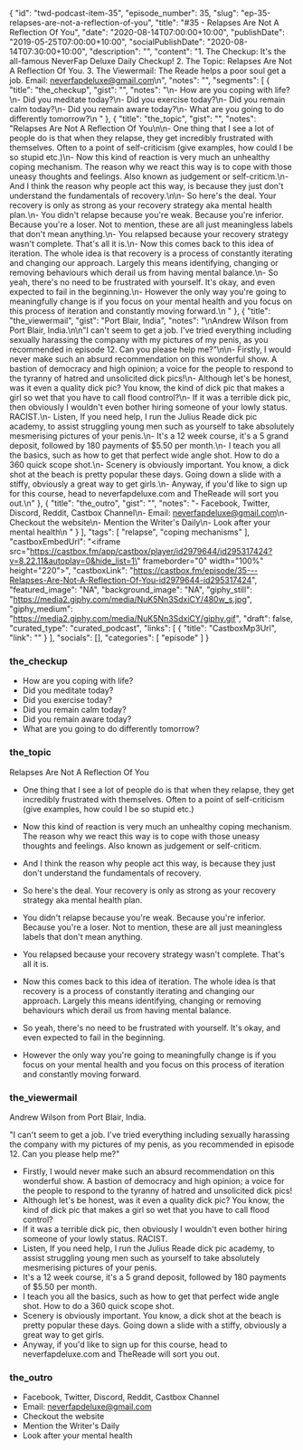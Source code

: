 {
	"id": "twd-podcast-item-35",
	"episode_number": 35,
	"slug": "ep-35-relapses-are-not-a-reflection-of-you",
	"title": "#35 - Relapses Are Not A Reflection Of You",
	"date": "2020-08-14T07:00:00+10:00",
	"publishDate": "2019-05-25T07:00:00+10:00",
	"socialPublishDate": "2020-08-14T07:30:00+10:00",
	"description": "",
	"content": "1. The Checkup: It's the all-famous NeverFap Deluxe Daily Checkup! 2. The Topic: Relapses Are Not A Reflection Of You. 3. The Viewermail: The Reade helps a poor soul get a job. Email: neverfapdeluxe@gmail.com\n",
	"notes": "",
	"segments": [
		{
			"title": "the_checkup",
			"gist": "",
			"notes": "\n- How are you coping with life?\n- Did you meditate today?\n- Did you exercise today?\n- Did you remain calm today?\n- Did you remain aware today?\n- What are you going to do differently tomorrow?\n      "
		},
		{
			"title": "the_topic",
			"gist": "",
			"notes": "Relapses Are Not A Reflection Of You\n\n- One thing that I see a lot of people do is that when they relapse, they get incredibly frustrated with themselves. Often to a point of self-criticism (give examples, how could I be so stupid etc.)\n- Now this kind of reaction is very much an unhealthy coping mechanism. The reason why we react this way is to cope with those uneasy thoughts and feelings. Also known as judgement or self-criticm.\n- And I think the reason why people act this way, is because they just don't understand the fundamentals of recovery.\n\n- So here's the deal. Your recovery is only as strong as your recovery strategy aka mental health plan.\n- You didn't relapse because you're weak. Because you're inferior. Because you're a loser. Not to mention, these are all just meaningless labels that don't mean anything.\n- You relapsed because your recovery strategy wasn't complete. That's all it is.\n- Now this comes back to this idea of iteration. The whole idea is that recovery is a process of constantly iterating and changing our approach. Largely this means identifying, changing or removing behaviours which derail us from having mental balance.\n- So yeah, there's no need to be frustrated with yourself. It's okay, and even expected to fail in the beginning.\n- However the only way you're going to meaningfully change is if you focus on your mental health and you focus on this process of iteration and constantly moving forward.\n      "
		},
		{
			"title": "the_viewermail",
			"gist": "Port Blair, India",
			"notes": "\nAndrew Wilson from Port Blair, India.\n\n\"I can't seem to get a job. I've tried everything including sexually harassing the company with my pictures of my penis, as you recommended in episode 12. Can you please help me?\"\n\n- Firstly, I would never make such an absurd recommendation on this wonderful show. A bastion of democracy and high opinion; a voice for the people to respond to the tyranny of hatred and unsolicited dick pics!\n- Although let's be honest, was it even a quality dick pic? You know, the kind of dick pic that makes a girl so wet that you have to call flood control?\n- If it was a terrible dick pic, then obviously I wouldn't even bother hiring someone of your lowly status. RACIST.\n- Listen, If you need help, I run the Julius Reade dick pic academy, to assist struggling young men such as yourself to take absolutely mesmerising pictures of your penis.\n- It's a 12 week course, it's a 5 grand deposit, followed by 180 payments of $5.50 per month.\n- I teach you all the basics, such as how to get that perfect wide angle shot. How to do a 360 quick scope shot.\n- Scenery is obviously important. You know, a dick shot at the beach is pretty popular these days. Going down a slide with a stiffy, obviously a great way to get girls.\n- Anyway, if you'd like to sign up for this course, head to neverfapdeluxe.com and TheReade will sort you out.\n"
		},
		{
			"title": "the_outro",
			"gist": "",
			"notes": "- Facebook, Twitter, Discord, Reddit, Castbox Channel\n- Email: neverfapdeluxe@gmail.com\n- Checkout the website\n- Mention the Writer's Daily\n- Look after your mental health\n      "
		}
	],
	"tags": [
		"relapse",
		"coping mechanisms"
	],
	"castboxEmbedUrl": "<iframe src=\"https://castbox.fm/app/castbox/player/id2979644/id295317424?v=8.22.11&autoplay=0&hide_list=1\" frameborder=\"0\" width=\"100%\" height=\"220\"></iframe>",
	"castboxLink": "https://castbox.fm/episode/35---Relapses-Are-Not-A-Reflection-Of-You-id2979644-id295317424",
	"featured_image": "NA",
	"background_image": "NA",
	"giphy_still": "https://media2.giphy.com/media/NuK5Nn3SdxiCY/480w_s.jpg",
	"giphy_medium": "https://media2.giphy.com/media/NuK5Nn3SdxiCY/giphy.gif",
	"draft": false,
	"curated_type": "curated_podcast",
	"links": [
		{
			"title": "CastboxMp3Url",
			"link": ""
		}
	],
	"socials": [],
	"categories": [
		"episode"
	]
}

### the_checkup


- How are you coping with life?
- Did you meditate today?
- Did you exercise today?
- Did you remain calm today?
- Did you remain aware today?
- What are you going to do differently tomorrow?
      
### the_topic

Relapses Are Not A Reflection Of You

- One thing that I see a lot of people do is that when they relapse, they get incredibly frustrated with themselves. Often to a point of self-criticism (give examples, how could I be so stupid etc.)
- Now this kind of reaction is very much an unhealthy coping mechanism. The reason why we react this way is to cope with those uneasy thoughts and feelings. Also known as judgement or self-criticm.
- And I think the reason why people act this way, is because they just don't understand the fundamentals of recovery.

- So here's the deal. Your recovery is only as strong as your recovery strategy aka mental health plan.
- You didn't relapse because you're weak. Because you're inferior. Because you're a loser. Not to mention, these are all just meaningless labels that don't mean anything.
- You relapsed because your recovery strategy wasn't complete. That's all it is.
- Now this comes back to this idea of iteration. The whole idea is that recovery is a process of constantly iterating and changing our approach. Largely this means identifying, changing or removing behaviours which derail us from having mental balance.
- So yeah, there's no need to be frustrated with yourself. It's okay, and even expected to fail in the beginning.
- However the only way you're going to meaningfully change is if you focus on your mental health and you focus on this process of iteration and constantly moving forward.
      
### the_viewermail


Andrew Wilson from Port Blair, India.

"I can't seem to get a job. I've tried everything including sexually harassing the company with my pictures of my penis, as you recommended in episode 12. Can you please help me?"

- Firstly, I would never make such an absurd recommendation on this wonderful show. A bastion of democracy and high opinion; a voice for the people to respond to the tyranny of hatred and unsolicited dick pics!
- Although let's be honest, was it even a quality dick pic? You know, the kind of dick pic that makes a girl so wet that you have to call flood control?
- If it was a terrible dick pic, then obviously I wouldn't even bother hiring someone of your lowly status. RACIST.
- Listen, If you need help, I run the Julius Reade dick pic academy, to assist struggling young men such as yourself to take absolutely mesmerising pictures of your penis.
- It's a 12 week course, it's a 5 grand deposit, followed by 180 payments of $5.50 per month.
- I teach you all the basics, such as how to get that perfect wide angle shot. How to do a 360 quick scope shot.
- Scenery is obviously important. You know, a dick shot at the beach is pretty popular these days. Going down a slide with a stiffy, obviously a great way to get girls.
- Anyway, if you'd like to sign up for this course, head to neverfapdeluxe.com and TheReade will sort you out.

### the_outro

- Facebook, Twitter, Discord, Reddit, Castbox Channel
- Email: neverfapdeluxe@gmail.com
- Checkout the website
- Mention the Writer's Daily
- Look after your mental health
      
